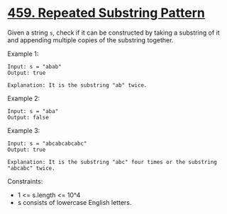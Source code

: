 # [459. Repeated Substring Pattern](https://leetcode.com/problems/repeated-substring-pattern/description/)

Given a string `s`, check if it can be constructed by taking a substring of it and appending multiple copies of the substring together.

 

Example 1:

    Input: s = "abab"
    Output: true
    
    Explanation: It is the substring "ab" twice.

Example 2:

    Input: s = "aba"
    Output: false

Example 3:

    Input: s = "abcabcabcabc"
    Output: true

    Explanation: It is the substring "abc" four times or the substring "abcabc" twice.
 

Constraints:

* 1 <= s.length <= 10^4
* s consists of lowercase English letters.
